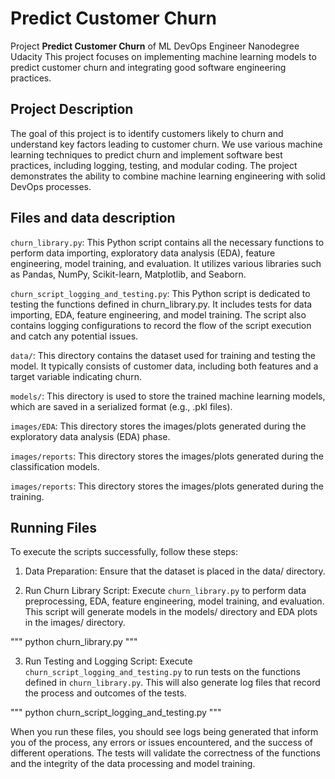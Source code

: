 # Predict Customer Churn

Project **Predict Customer Churn** of ML DevOps Engineer Nanodegree Udacity This project focuses on implementing machine learning models to predict customer churn and integrating good software engineering practices.

## Project Description
The goal of this project is to identify customers likely to churn and understand key factors leading to customer churn. We use various machine learning techniques to predict churn and implement software best practices, including logging, testing, and modular coding. The project demonstrates the ability to combine machine learning engineering with solid DevOps processes.

## Files and data description
`churn_library.py`: This Python script contains all the necessary functions to perform data importing, exploratory data analysis (EDA), feature engineering, model training, and evaluation. It utilizes various libraries such as Pandas, NumPy, Scikit-learn, Matplotlib, and Seaborn.

`churn_script_logging_and_testing.py`: This Python script is dedicated to testing the functions defined in churn_library.py. It includes tests for data importing, EDA, feature engineering, and model training. The script also contains logging configurations to record the flow of the script execution and catch any potential issues.

`data/`: This directory contains the dataset used for training and testing the model. It typically consists of customer data, including both features and a target variable indicating churn.

`models/`: This directory is used to store the trained machine learning models, which are saved in a serialized format (e.g., .pkl files).

`images/EDA`: This directory stores the images/plots generated during the exploratory data analysis (EDA) phase.

`images/reports`: This directory stores the images/plots generated during the classification models.

`images/reports`: This directory stores the images/plots generated during the training.

## Running Files
To execute the scripts successfully, follow these steps:

1. Data Preparation: Ensure that the dataset is placed in the data/ directory.

2. Run Churn Library Script: Execute `churn_library.py` to perform data preprocessing, EDA, feature engineering, model training, and evaluation. This script will generate models in the models/ directory and EDA plots in the images/ directory.

"""
python churn_library.py
"""

3. Run Testing and Logging Script: Execute `churn_script_logging_and_testing.py` to run tests on the functions defined in `churn_library.py`. This will also generate log files that record the process and outcomes of the tests.


"""
python churn_script_logging_and_testing.py
"""

When you run these files, you should see logs being generated that inform you of the process, any errors or issues encountered, and the success of different operations. The tests will validate the correctness of the functions and the integrity of the data processing and model training.
